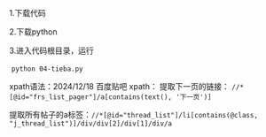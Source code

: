 1.下载代码

2.下载python

3.进入代码根目录，运行

​	```python 04-tieba.py```

xpath语法：2024/12/18 百度贴吧 xpath：
	提取下一页的链接： ```//*[@id="frs_list_pager"]/a[contains(text(), '下一页')]```

提取所有帖子的a标签：```//*[@id="thread_list"]/li[contains(@class, "j_thread_list")]/div/div[2]/div[1]/div/a```